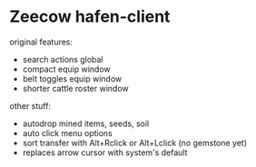 # Zeecow hafen-client

original features:
 - search actions global
 - compact equip window
 - belt toggles equip window
 - shorter cattle roster window

other stuff:
 - autodrop mined items, seeds, soil
 - auto click menu options  
 - sort transfer with Alt+Rclick or Alt+Lclick (no gemstone yet)
 - replaces arrow cursor with system's default